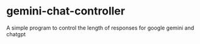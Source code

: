 # gemini-chat-controller
A simple program to control the length of responses for google gemini and chatgpt
